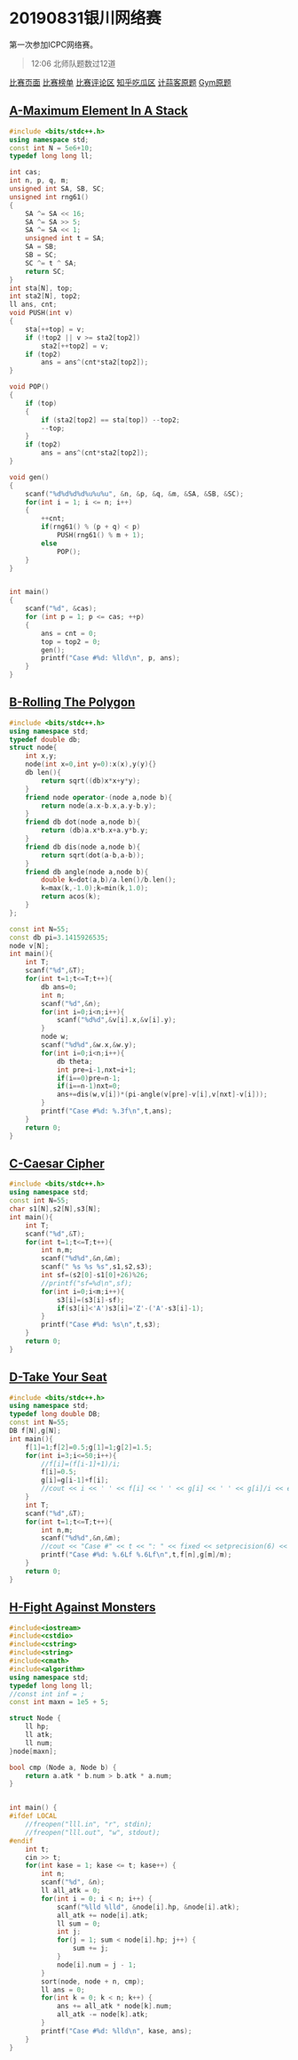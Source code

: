 # 20190831银川网络赛
第一次参加ICPC网络赛。  

> 12:06 北师队题数过12道  

[比赛页面](https://www.jisuanke.com/contest/2991?view=challenges)
[比赛榜单](https://www.jisuanke.com/contest/2991?view=rank)
[比赛评论区](https://wenda.jisuanke.com/contest/2991)
[知乎吃瓜区](https://www.zhihu.com/question/343590565)
[计蒜客原题](https://nanti.jisuanke.com/acm?kw=The%202018%20ACM-ICPC%20Chinese%20Collegiate%20Programming%20Contest)
[Gym原题](https://codeforces.com/gym/102222/)  


## [A-Maximum Element In A Stack](https://nanti.jisuanke.com/t/A1761)
```cpp
#include <bits/stdc++.h>
using namespace std;
const int N = 5e6+10;
typedef long long ll;

int cas;
int n, p, q, m;
unsigned int SA, SB, SC;
unsigned int rng61()
{
    SA ^= SA << 16;
    SA ^= SA >> 5;
    SA ^= SA << 1;
    unsigned int t = SA;
    SA = SB;
    SB = SC;
    SC ^= t ^ SA;
    return SC;
}
int sta[N], top;
int sta2[N], top2;
ll ans, cnt;
void PUSH(int v)
{
    sta[++top] = v;
    if (!top2 || v >= sta2[top2])
        sta2[++top2] = v;
    if (top2)
        ans = ans^(cnt*sta2[top2]);
}

void POP()
{
    if (top)
    {
        if (sta2[top2] == sta[top]) --top2;
        --top;
    }
    if (top2)
        ans = ans^(cnt*sta2[top2]);
}

void gen()
{
    scanf("%d%d%d%d%u%u%u", &n, &p, &q, &m, &SA, &SB, &SC);
    for(int i = 1; i <= n; i++)
    {
        ++cnt;
        if(rng61() % (p + q) < p)
            PUSH(rng61() % m + 1);
        else
            POP();
    }
}


int main()
{
    scanf("%d", &cas);
    for (int p = 1; p <= cas; ++p)
    {
        ans = cnt = 0;
        top = top2 = 0;
        gen();
        printf("Case #%d: %lld\n", p, ans);
    }
}
```
## [B-Rolling The Polygon](https://nanti.jisuanke.com/t/A1762)
```cpp
#include <bits/stdc++.h>
using namespace std;
typedef double db;
struct node{
    int x,y;
    node(int x=0,int y=0):x(x),y(y){}
    db len(){
        return sqrt((db)x*x+y*y);
    }
    friend node operator-(node a,node b){
        return node(a.x-b.x,a.y-b.y);
    }
    friend db dot(node a,node b){
        return (db)a.x*b.x+a.y*b.y;
    }
    friend db dis(node a,node b){
        return sqrt(dot(a-b,a-b));
    }
    friend db angle(node a,node b){
        double k=dot(a,b)/a.len()/b.len();
        k=max(k,-1.0);k=min(k,1.0);
        return acos(k);
    }
};

const int N=55;
const db pi=3.1415926535;
node v[N];
int main(){
    int T;
    scanf("%d",&T);
    for(int t=1;t<=T;t++){
        db ans=0;
        int n;
        scanf("%d",&n);
        for(int i=0;i<n;i++){
            scanf("%d%d",&v[i].x,&v[i].y);
        }
        node w;
        scanf("%d%d",&w.x,&w.y);
        for(int i=0;i<n;i++){
            db theta;
            int pre=i-1,nxt=i+1;
            if(i==0)pre=n-1;
            if(i==n-1)nxt=0;
            ans+=dis(w,v[i])*(pi-angle(v[pre]-v[i],v[nxt]-v[i]));
        }
        printf("Case #%d: %.3f\n",t,ans);
    }
    return 0;
}
```
## [C-Caesar Cipher](https://nanti.jisuanke.com/t/A1763)
```cpp
#include <bits/stdc++.h>
using namespace std;
const int N=55;
char s1[N],s2[N],s3[N];
int main(){
    int T;
    scanf("%d",&T);
    for(int t=1;t<=T;t++){
        int n,m;
        scanf("%d%d",&n,&m);
        scanf(" %s %s %s",s1,s2,s3);
        int sf=(s2[0]-s1[0]+26)%26;
        //printf("sf=%d\n",sf);
        for(int i=0;i<m;i++){
            s3[i]=(s3[i]-sf);
            if(s3[i]<'A')s3[i]='Z'-('A'-s3[i]-1);
        }
        printf("Case #%d: %s\n",t,s3);
    }
    return 0;
}
```

## [D-Take Your Seat](https://nanti.jisuanke.com/t/A1764)
```cpp
#include <bits/stdc++.h>
using namespace std;
typedef long double DB;
const int N=55;
DB f[N],g[N];
int main(){
    f[1]=1;f[2]=0.5;g[1]=1;g[2]=1.5;
    for(int i=3;i<=50;i++){
        //f[i]=(f[i-1]+1)/i;
        f[i]=0.5;
        g[i]=g[i-1]+f[i];
        //cout << i << ' ' << f[i] << ' ' << g[i] << ' ' << g[i]/i << endl;
    }
    int T;
    scanf("%d",&T);
    for(int t=1;t<=T;t++){
        int n,m;
        scanf("%d%d",&n,&m);
        //cout << "Case #" << t << ": " << fixed << setprecision(6) << f[n] << ' ' << g[m]/m << endl;
        printf("Case #%d: %.6Lf %.6Lf\n",t,f[n],g[m]/m);
    }
    return 0;
}
```
## [H-Fight Against Monsters](https://nanti.jisuanke.com/t/A1768)
```cpp
#include<iostream>
#include<cstdio>
#include<cstring>
#include<string>
#include<cmath>
#include<algorithm>
using namespace std;
typedef long long ll;
//const int inf = ;
const int maxn = 1e5 + 5;

struct Node {
	ll hp;
	ll atk;
	ll num;
}node[maxn];

bool cmp (Node a, Node b) {
	return a.atk * b.num > b.atk * a.num;
}


int main() {
#ifdef LOCAL
	//freopen("lll.in", "r", stdin);
	//freopen("lll.out", "w", stdout);
#endif
	int t;
	cin >> t;
	for(int kase = 1; kase <= t; kase++) {
		int n;
		scanf("%d", &n);
		ll all_atk = 0;
		for(int i = 0; i < n; i++) {
			scanf("%lld %lld", &node[i].hp, &node[i].atk);
			all_atk += node[i].atk;
			ll sum = 0;
			int j;
			for(j = 1; sum < node[i].hp; j++) {
				sum += j;
			}
			node[i].num = j - 1;	
		}
		sort(node, node + n, cmp);
		ll ans = 0;
		for(int k = 0; k < n; k++) {
			ans += all_atk * node[k].num;
			all_atk -= node[k].atk;
		}
		printf("Case #%d: %lld\n", kase, ans);
	}
}

```